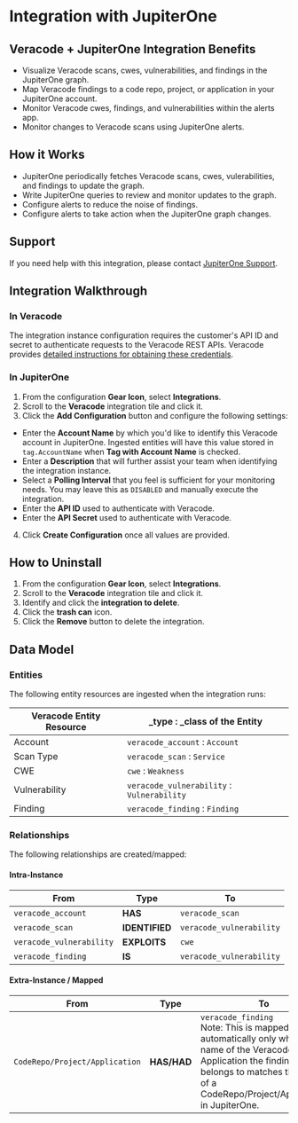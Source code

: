 # Integration with JupiterOne

## Veracode + JupiterOne Integration Benefits

- Visualize Veracode scans, cwes, vulnerabilities, and findings in the
  JupiterOne graph.
- Map Veracode findings to a code repo, project, or application in your
  JupiterOne account.
- Monitor Veracode cwes, findings, and vulnerabilities within the alerts app.
- Monitor changes to Veracode scans using JupiterOne alerts.

## How it Works

- JupiterOne periodically fetches Veracode scans, cwes, vulerabilities, and
  findings to update the graph.
- Write JupiterOne queries to review and monitor updates to the graph.
- Configure alerts to reduce the noise of findings.
- Configure alerts to take action when the JupiterOne graph changes.

## Support

If you need help with this integration, please contact
[JupiterOne Support](https://support.jupiterone.io).

## Integration Walkthrough

### In Veracode

The integration instance configuration requires the customer's API ID and secret
to authenticate requests to the Veracode REST APIs. Veracode provides [detailed
instructions for obtaining these credentials][1].

### In JupiterOne

1. From the configuration **Gear Icon**, select **Integrations**.
2. Scroll to the **Veracode** integration tile and click it.
3. Click the **Add Configuration** button and configure the following settings:

- Enter the **Account Name** by which you'd like to identify this Veracode
  account in JupiterOne. Ingested entities will have this value stored in
  `tag.AccountName` when **Tag with Account Name** is checked.
- Enter a **Description** that will further assist your team when identifying
  the integration instance.
- Select a **Polling Interval** that you feel is sufficient for your monitoring
  needs. You may leave this as `DISABLED` and manually execute the integration.
- Enter the **API ID** used to authenticate with Veracode.
- Enter the **API Secret** used to authenticate with Veracode.

4. Click **Create Configuration** once all values are provided.

## How to Uninstall

1. From the configuration **Gear Icon**, select **Integrations**.
2. Scroll to the **Veracode** integration tile and click it.
3. Identify and click the **integration to delete**.
4. Click the **trash can** icon.
5. Click the **Remove** button to delete the integration.

## Data Model

### Entities

The following entity resources are ingested when the integration runs:

| Veracode Entity Resource | \_type : \_class of the Entity             |
| ------------------------ | ------------------------------------------ |
| Account                  | `veracode_account` : `Account`             |
| Scan Type                | `veracode_scan` : `Service`                |
| CWE                      | `cwe` : `Weakness`                         |
| Vulnerability            | `veracode_vulnerability` : `Vulnerability` |
| Finding                  | `veracode_finding` : `Finding`             |

### Relationships

The following relationships are created/mapped:

#### Intra-Instance

| From                     | Type           | To                       |
| ------------------------ | -------------- | ------------------------ |
| `veracode_account`       | **HAS**        | `veracode_scan`          |
| `veracode_scan`          | **IDENTIFIED** | `veracode_vulnerability` |
| `veracode_vulnerability` | **EXPLOITS**   | `cwe`                    |
| `veracode_finding`       | **IS**         | `veracode_vulnerability` |

#### Extra-Instance / Mapped

| From                           | Type        | To                                                                                                                                                                                                 |
| ------------------------------ | ----------- | -------------------------------------------------------------------------------------------------------------------------------------------------------------------------------------------------- |
| `CodeRepo/Project/Application` | **HAS/HAD** | `veracode_finding` <br> Note: This is mapped automatically only when the name of the Veracode Application the finding belongs to matches the name of a CodeRepo/Project/Application in JupiterOne. |

[1]:
  https://help.veracode.com/reader/lsoDk5r2cv~YrwLQSI7lfw/6UdIc6di0T5_Lo6qTHTpNA

